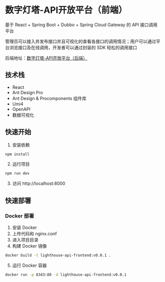 # 数字灯塔-API开放平台（前端）

基于 React + Spring Boot + Dubbo + Spring Cloud Gateway 的 API 接口调用平台

管理员可以接入并发布接口并且可视化的查看各接口的调用情况；用户可以通过平台浏览接口及在线调用，开发者可以通过封装的 SDK
轻松的调用接口

后端地址：[数字灯塔-API开放平台（后端）](https://github.com/null920/lightHouse-api-backend)

  ## 技术栈

* React
* Ant Design Pro
* Ant Design & Procomponents 组件库
* Umi4
* OpenAPI
* 数据可视化

## 快速开始

1. 安装依赖

``` bash
npm install
```

2. 运行项目

``` bash
npm run dev
```

3. 访问 http://localhost:8000

## 快速部署

### Docker 部署

1. 安装 Docker
2. 上传代码和 nginx.conf
3. 进入项目目录
4. 构建 Docker 镜像

``` bash
docker build -t lighthouse-api-frontend:v0.0.1 .
```

5. 运行 Docker 容器

``` bash
docker run -p 8343:80 -d lighthouse-api-frontend:v0.0.1
```
